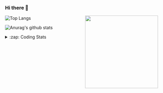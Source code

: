 ### Hi there 👋

<!--
**tao8687/tao8687** is a ✨ _special_ ✨ repository because its `README.md` (this file) appears on your GitHub profile.

Here are some ideas to get you started:

- 🔭 I’m currently working on ...
- 🌱 I’m currently learning ...
- 👯 I’m looking to collaborate on ...
- 🤔 I’m looking for help with ...
- 💬 Ask me about ...
- 📫 How to reach me: ...
- 😄 Pronouns: ...
- ⚡ Fun fact: ...
-->

<img align='right' src="https://media.giphy.com/media/M9gbBd9nbDrOTu1Mqx/giphy.gif" width="240">

  
![Top Langs](https://github-readme-stats.vercel.app/api/top-langs/?username=tao8687&layout=compact&title_color=23238E&text_color=A67D3D)

![Anurag's github stats](https://github-readme-stats.vercel.app/api?username=tao8687&show_icons=true&&text_color=A67D3D&title_color=23238E&show_icons=false&count_private=true&hide=stars)

<details>
  <summary>:zap: Coding Stats</summary>
  <br>
    
<!--START_SECTION:waka-->

```txt
From: 16 November 2024 - To: 23 November 2024

Other        1 hr 3 mins     █████▒░░░░░░░░░░░░░░░░░░░   21.36 %
Python       49 mins         ████▒░░░░░░░░░░░░░░░░░░░░   16.87 %
Lua          47 mins         ████░░░░░░░░░░░░░░░░░░░░░   15.97 %
CMake        42 mins         ███▓░░░░░░░░░░░░░░░░░░░░░   14.25 %
C++          39 mins         ███▒░░░░░░░░░░░░░░░░░░░░░   13.23 %
```

<!--END_SECTION:waka-->
</details>
